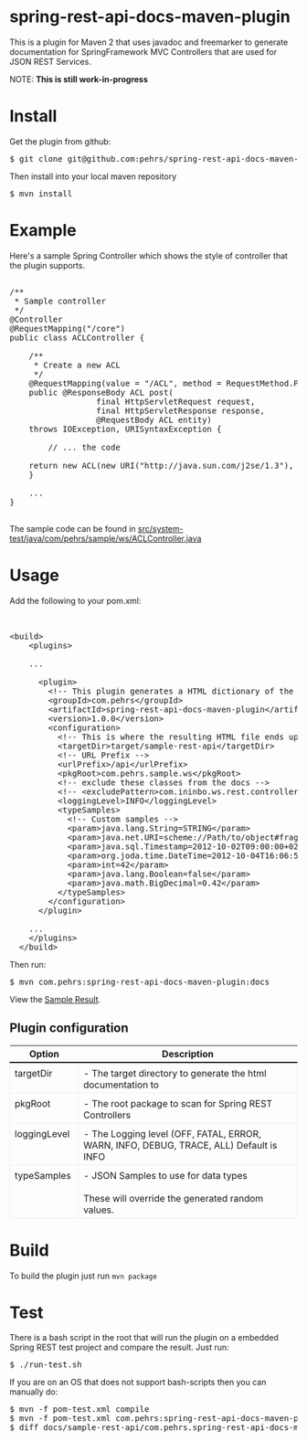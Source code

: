 <link href="docs/css/markdown.css" rel="stylesheet"></link>
<link href="http://google-code-prettify.googlecode.com/svn/trunk/src/prettify.css" type="text/css" rel="stylesheet" />
<style>
table th {
border-bottom: 2px solid black;
}
table td {
padding-top: 0.5em;
padding-right: 0.8em;
vertical-align: top;
border: 1px solid #eee;
}
</style>

# spring-rest-api-docs-maven-plugin

This is a plugin for Maven 2 that uses javadoc and freemarker to generate documentation for SpringFramework MVC Controllers that are used for JSON REST Services.

NOTE: __This is still work-in-progress__



# Install

Get the plugin from github:

<pre class="prettyprint lang-sh">
$ git clone git@github.com:pehrs/spring-rest-api-docs-maven-plugin.git
</pre>

Then install into your local maven repository

<pre class="prettyprint lang-sh">
$ mvn install
</pre>

# Example

Here's a sample Spring Controller which shows the style of controller that the plugin supports.

<!--  linenums -->
<pre class="prettyprint java">

/**
 * Sample controller
 */
@Controller
@RequestMapping("/core")
public class ACLController {

	/**
     * Create a new ACL
     */
    @RequestMapping(value = "/ACL", method = RequestMethod.POST)
    public @ResponseBody ACL post(
	              final HttpServletRequest request, 
				  final HttpServletResponse response,
				  @RequestBody ACL entity)
	throws IOException, URISyntaxException {
	
	    // ... the code
	
	return new ACL(new URI("http://java.sun.com/j2se/1.3"), "requestId", 42, DateTime.parse("2010-10-10"), "data");
    }
    
	...
}

</pre>

The sample code can be found in <a href="src/system-test/java/com/pehrs/sample/ws/ACLController.java">src/system-test/java/com/pehrs/sample/ws/ACLController.java</a>

# Usage

Add the following to your pom.xml:

<pre class="prettyprint lang-xml">


&lt;build>
    &lt;plugins>

	...

      &lt;plugin>
        &lt;!-- This plugin generates a HTML dictionary of the Controllers in the ininbo system -->
        &lt;groupId>com.pehrs&lt;/groupId>
        &lt;artifactId>spring-rest-api-docs-maven-plugin&lt;/artifactId>
        &lt;version>1.0.0&lt;/version>
        &lt;configuration>
          &lt;!-- This is where the resulting HTML file ends up -->
          &lt;targetDir>target/sample-rest-api&lt;/targetDir>
          &lt;!-- URL Prefix -->
          &lt;urlPrefix>/api&lt;/urlPrefix>
          &lt;pkgRoot>com.pehrs.sample.ws&lt;/pkgRoot>
          &lt;!-- exclude these classes from the docs -->
          &lt;!-- &lt;excludePattern>com.ininbo.ws.rest.controller.core.*&lt;/excludePattern>-->
          &lt;loggingLevel>INFO&lt;/loggingLevel>
          &lt;typeSamples>
            &lt;!-- Custom samples -->
            &lt;param>java.lang.String=STRING&lt;/param>
            &lt;param>java.net.URI=scheme://Path/to/object#fragment&lt;/param>
            &lt;param>java.sql.Timestamp=2012-10-02T09:00:00+02:00&lt;/param>
            &lt;param>org.joda.time.DateTime=2012-10-04T16:06:55+0200&lt;/param>
            &lt;param>int=42&lt;/param>
            &lt;param>java.lang.Boolean=false&lt;/param>
            &lt;param>java.math.BigDecimal=0.42&lt;/param>
          &lt;/typeSamples>        
        &lt;/configuration>          
      &lt;/plugin>

    ...
    &lt;/plugins>
  &lt;/build>
</pre>

Then run:

<pre class="prettyprint lang-sh">
$ mvn com.pehrs:spring-rest-api-docs-maven-plugin:docs 
</pre>

View the <a href="http://htmlpreview.github.com/?https://github.com/pehrs/spring-rest-api-docs-maven-plugin/blob/master/docs/sample-rest-api/com.pehrs.spring-rest-api-docs-maven-plugin-test-1.0.0.html">Sample Result</a>.

## Plugin configuration

<table>
  <tr>
    <th>Option</th>
    <th>Description</th>
  </tr>
  <tr>
    <td>targetDir</td>
    <td>- The target directory to generate the html documentation to</td>
  </tr>
  <tr>
    <td>pkgRoot</td>
    <td>- The root package to scan for Spring REST Controllers</td>
  </tr>
  <tr>
    <td>loggingLevel</td>
    <td>- The Logging level (OFF, FATAL, ERROR, WARN, INFO, DEBUG, TRACE, ALL) Default is INFO</td>
  </tr>
  
  <tr>
    <td>typeSamples</td>
    <td>
	 - JSON Samples to use for data types<br/>
	  <br/>
	  These will override the generated random values.
	</td>
  </tr>
</table>



# Build 

To build the plugin just run `mvn package`

# Test 

There is a bash script in the root that will run the plugin on a embedded Spring REST test project and compare the result.
Just run:
<pre class="prettyprint lang-sh">
$ ./run-test.sh
</pre>

If you are on an OS that does not support bash-scripts then you can manually do: 
<pre class="prettyprint lang-sh">
$ mvn -f pom-test.xml compile
$ mvn -f pom-test.xml com.pehrs:spring-rest-api-docs-maven-plugin:docs
$ diff docs/sample-rest-api/com.pehrs.spring-rest-api-docs-maven-plugin-test-1.0.0.html target/sample-rest-api/com.pehrs.spring-rest-api-docs-maven-plugin-test-1.0.0.html
</pre>

<script src="http://google-code-prettify.googlecode.com/svn/trunk/src/prettify.js"></script>

<script type="text/javascript">
  
  (function() {
    prettyPrint();
  })();
  
</script>

